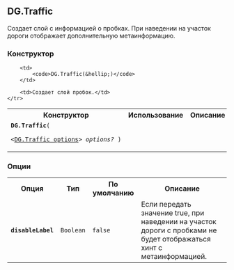 ## DG.Traffic

Создает слой с информацией о пробках. При наведении на участок дороги отображает дополнительную метаинформацию.

### Конструктор

<table>
    <tr>
        <th>Конструктор</th>
        <th>Использование</th>
        <th>Описание</th>
    </tr>
    <tr>
        <td><code><b>DG.Traffic</b>(
            <nobr>&lt;<a href="#">DG.Traffic options</a>&gt; <i>options?</i> )</nobr>
        </code></td>

        <td>
            <code>DG.Traffic(&hellip;)</code>
        </td>

        <td>Создает слой пробок.</td>
    </tr>
</table>

### Опции

<table>
    <tr>
        <th>Опция</th>
        <th>Тип</th>
        <th>По умолчанию</th>
        <th>Описание</th>
    </tr>
    <tr>
        <td><code><b>disableLabel</b></code></td>
        <td><code>Boolean</code></td>
        <td><code><span class="string">false</span></td>
        <td>Если передать значение true, при наведении на участок дороги с пробками не будет отображаться хинт с метаинформацией.</td>
    </tr>
</table>
